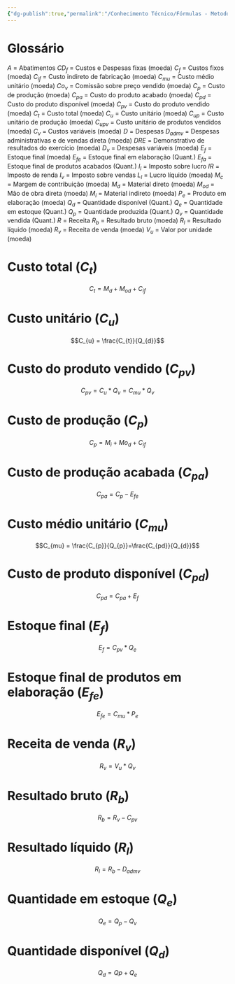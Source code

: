 ```yaml
---
{"dg-publish":true,"permalink":"/Conhecimento Técnico/Fórmulas - Metodologia de custeio - absorção/","created":"","updated":""}
---
```



<div class="transclusion internal-embed is-loaded"><div class="markdown-embed">



# Glossário
$A$ = Abatimentos
$CD_{f}$ = Custos e Despesas fixas (moeda)
$C_{f}$ = Custos fixos (moeda)
$C_{if}$ = Custo indireto de fabricação (moeda)
$C_{mu}$ = Custo médio unitário (moeda)
$Co_{v}$ = Comissão sobre preço vendido (moeda)
$C_{p}$ = Custo de produção (moeda)
$C_{pa}$ = Custo do produto acabado (moeda)
$C_{pd}$ = Custo do produto disponível (moeda)
$C_{pv}$ = Custo do produto vendido (moeda)
$C_t$ = Custo total (moeda)
$C_u$ = Custo unitário (moeda)
$C_{up}$ = Custo unitário de produção (moeda)
$C_{upv}$ = Custo unitário de produtos vendidos (moeda)
$C_{v}$ = Custos variáveis (moeda)
$D$ = Despesas
$D_{admv}$ = Despesas administrativas e de vendas direta (moeda)
$DRE$ = Demonstrativo de resultados do exercício (moeda)
$D_{v}$ = Despesas variáveis (moeda)
$E_{f}$ = Estoque final (moeda)
$E_{fe}$ = Estoque final em elaboração (Quant.)
$E_{fa}$ = Estoque final de produtos acabados  (Quant.)
$I_{l}$ = Imposto sobre lucro
$IR$ = Imposto de renda
$I_{v}$ = Imposto sobre vendas
$L_{l}$ = Lucro líquido (moeda)
$M_{c}$ = Margem de contribuição (moeda)
$M_{d}$ = Material direto  (moeda)
$M_{od}$ = Mão de obra direta  (moeda)
$M_{i}$ = Material indireto (moeda)
$P_{e}$ = Produto em elaboração (moeda)
$Q_{d}$ = Quantidade disponível (Quant.)
$Q_{e}$ = Quantidade em estoque (Quant.)
$Q_{p}$ = Quantidade produzida (Quant.)
$Q_{v}$ = Quantidade vendida (Quant.)
$R$ = Receita
$R_b$ = Resultado bruto (moeda)
$R_l$ = Resultado líquido (moeda)
$R_v$ = Receita de venda (moeda)
$V_{u}$ = Valor por unidade (moeda)


</div></div>

# Custo total ($C_t$)
$$C_{t} = M_{d} + M_{od} + C_{if}$$

# Custo unitário ($C_u$)
$$C_{u} = \frac{C_{t}}{Q_{d}}$$

# Custo do produto vendido ($C_{pv}$)
$$C_{pv} = C_{u} * Q_{v}=C_{mu}*Q_{v}$$

# Custo de produção ($C_{p}$)
$$C_{p} = M_{i} + Mo_{d} + C_{if}$$

# Custo de produção acabada ($C_{pa}$)
$$C_{pa} = C_{p} - E_{fe}$$

# Custo médio unitário ($C_{mu}$)
$$C_{mu} = \frac{C_{p}}{Q_{p}}=\frac{C_{pd}}{Q_{d}}$$

# Custo de produto disponível ($C_{pd}$)
$$C_{pd}=C_{pa}+E_{f}$$

# Estoque final ($E_{f}$) 
$$E_{f} = C_{pv}*Q_{e}$$

# Estoque final de produtos em elaboração ($E_{fe}$)
$$E_{fe} = C_{mu}*P_{e}$$

# Receita de venda ($R_{v}$)
$$R_{v} = V_{u}*Q_{v}$$

# Resultado bruto ($R_{b}$)
$$R_{b} = R_{v}-C_{pv}$$

# Resultado líquido ($R_{l}$)
$$R_{l} = R_{b} - D_{admv}$$

# Quantidade em estoque ($Q_{e}$)
$$Q_{e} = Q_{p}-Q_{v}$$

# Quantidade disponível ($Q_{d}$)
$$Q_{d} = Qp + Q_{e}$$

